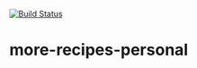 [![Build Status](https://travis-ci.org/iverenshaguy/more-recipes-personal.svg?branch=master)](https://travis-ci.org/iverenshaguy/more-recipes-personal)

# more-recipes-personal
